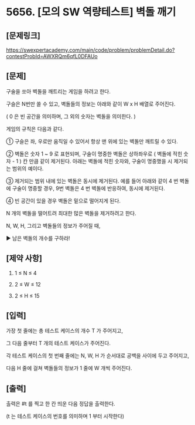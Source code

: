 # 5656. [모의 SW 역량테스트] 벽돌 깨기

## [문제링크]
https://swexpertacademy.com/main/code/problem/problemDetail.do?contestProbId=AWXRQm6qfL0DFAUo

## [문제]
구술을 쏘아 벽돌을 깨트리는 게임을 하려고 한다.

구슬은 N번만 쏠 수 있고, 벽돌들의 정보는 아래와 같이 W x H 배열로 주어진다.

( 0 은 빈 공간을 의미하며, 그 외의 숫자는 벽돌을 의미한다. )
 
 

게임의 규칙은 다음과 같다.

① 구슬은 좌, 우로만 움직일 수 있어서 항상 맨 위에 있는 벽돌만 깨트릴 수 있다.

② 벽돌은 숫자 1 ~ 9 로 표현되며,
 구술이 명중한 벽돌은 상하좌우로 ( 벽돌에 적힌 숫자 - 1 ) 칸 만큼 같이 제거된다.
 아래는 벽돌에 적힌 숫자와, 구술이 명중했을 시 제거되는 범위의 예이다.

③ 제거되는 범위 내에 있는 벽돌은 동시에 제거된다.
예를 들어 아래와 같이 4 번 벽돌에 구술이 명중할 경우,
9번 벽돌은 4 번 벽돌에 반응하여,
동시에 제거된다.

④ 빈 공간이 있을 경우 벽돌은 밑으로 떨어지게 된다.


N 개의 벽돌을 떨어트려 최대한 많은 벽돌을 제거하려고 한다.

N, W, H, 그리고 벽돌들의 정보가 주어질 때,

▶ 남은 벽돌의 개수를 구하라!


## [제약 사항]

1. 1 ≤ N ≤ 4

2. 2 ≤ W ≤ 12

3. 2 ≤ H ≤ 15

 

## [입력]

가장 첫 줄에는 총 테스트 케이스의 개수 T 가 주어지고,

그 다음 줄부터 T 개의 테스트 케이스가 주어진다.

각 테스트 케이스의 첫 번째 줄에는 N, W, H 가 순서대로 공백을 사이에 두고 주어지고,

다음 H 줄에 걸쳐 벽돌들의 정보가 1 줄에 W 개씩 주어진다.

 

## [출력]

출력은 #t 를 찍고 한 칸 띄운 다음 정답을 출력한다.

(t 는 테스트 케이스의 번호를 의미하며 1 부터 시작한다)



